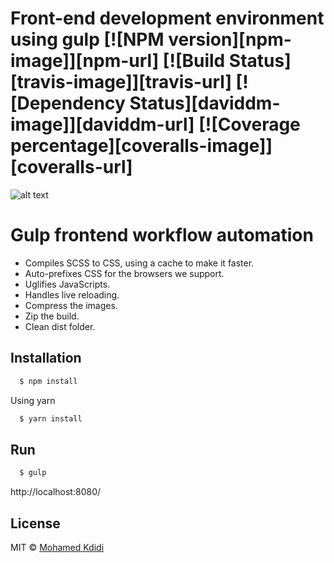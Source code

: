 # Front-end development environment using gulp [![NPM version][npm-image]][npm-url] [![Build Status][travis-image]][travis-url] [![Dependency Status][daviddm-image]][daviddm-url] [![Coverage percentage][coveralls-image]][coveralls-url]

![alt text](img/src/gulp.png)

# Gulp fron­tend work­flow automa­tion

* Com­piles SCSS to CSS, using a cache to make it faster.
* Auto-pre­fix­es CSS for the browsers we support.
* Ugli­fies JavaScripts.
* Han­dles live reloading.
* Compress the images.
* Zip the build.
* Clean dist folder.

## Installation

```sh
  $ npm install
```

Using yarn

```sh
  $ yarn install
```

## Run

```sh
  $ gulp
```


http://localhost:8080/

## License

MIT © [Mohamed Kdidi](https://mohamedkdidi.github.io)
